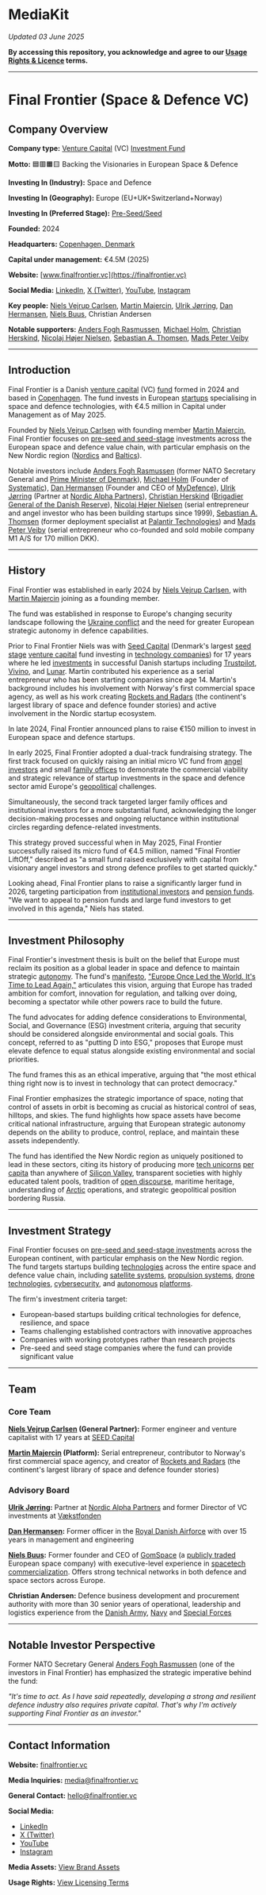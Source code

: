 # MediaKit

*Updated 03 June 2025*

**By accessing this repository, you acknowledge and agree to our [Usage Rights & Licence](LICENSE.md) terms.**

---
# Final Frontier (Space & Defence VC)

## Company Overview

**Company type:** [Venture Capital](https://en.wikipedia.org/wiki/Venture_capital) (VC) [Investment Fund](https://en.wikipedia.org/wiki/Investment_fund)

**Motto:** 🟦🟥🟧🟨 Backing the Visionaries in European Space & Defence

**Investing In (Industry):** Space and Defence

**Investing In (Geography):** Europe (EU+UK+Switzerland+Norway)

**Investing In (Preferred Stage):** [Pre-Seed/Seed](https://en.wikipedia.org/wiki/Venture_round)

**Founded:** 2024

**Headquarters:** [Copenhagen, Denmark](https://en.wikipedia.org/wiki/Copenhagen,_Denmark)

**Capital under management:** €4.5M (2025)

**Website:** [www.finalfrontier.vc](https://finalfrontier.vc)

**Social Media:** [LinkedIn](https://www.linkedin.com/company/finalfrontiervc/), [X (Twitter)](https://x.com/ffrontier_vc), [YouTube](https://www.youtube.com/channel/UCHvXTktEe7sBTQ5AieLq4QA), [Instagram](https://www.instagram.com/finalfrontiervc/)

**Key people:** [Niels Vejrup Carlsen](https://www.linkedin.com/in/nielsvejrupcarlsen/), [Martin Majercin](https://www.linkedin.com/in/monsfrost/), [Ulrik Jørring](https://www.linkedin.com/in/ulrik-j%C3%B8rring-08559/), [Dan Hermansen](https://www.linkedin.com/in/dan-d-s-hermansen-7a16643/), [Niels Buus](https://www.linkedin.com/in/nielsbuus/), Christian Andersen

**Notable supporters:** [Anders Fogh Rasmussen](https://en.wikipedia.org/wiki/Anders_Fogh_Rasmussen), [Michael Holm](https://www.linkedin.com/in/michael-holm-3495283/), [Christian Herskind](https://www.linkedin.com/in/christian-herskind-3891172/), [Nicolaj Højer Nielsen](https://www.linkedin.com/in/nicolajnielsen/), [Sebastian A. Thomsen](https://www.linkedin.com/in/sebastian-a-thomsen/), [Mads Peter Veiby](https://www.linkedin.com/in/mads-peter-veiby/)

---

## Introduction

Final Frontier is a Danish [venture capital](https://en.wikipedia.org/wiki/Venture_capital) (VC) [fund](https://en.wikipedia.org/wiki/Investment_fund) formed in 2024 and based in [Copenhagen](https://en.wikipedia.org/wiki/Copenhagen). The fund invests in European [startups](https://en.wikipedia.org/wiki/Startup_company) specialising in space and defence technologies, with €4.5 million in Capital under Management as of May 2025.

Founded by [Niels Vejrup Carlsen](https://www.linkedin.com/in/nielsvejrupcarlsen/) with founding member [Martin Majercin](https://www.linkedin.com/in/monsfrost/), Final Frontier focuses on [pre-seed and seed-stage](https://en.wikipedia.org/wiki/Venture_round) investments across the European space and defence value chain, with particular emphasis on the New Nordic region ([Nordics](https://en.wikipedia.org/wiki/Nordic_countries) and [Baltics](https://en.wikipedia.org/wiki/Baltic_states)).

Notable investors include [Anders Fogh Rasmussen](https://en.wikipedia.org/wiki/Anders_Fogh_Rasmussen) (former NATO Secretary General and [Prime Minister of Denmark](https://en.wikipedia.org/wiki/Prime_Minister_of_Denmark)), [Michael Holm](https://www.linkedin.com/in/michael-holm-3495283/) (Founder of [Systematic](https://systematic.com/)), [Dan Hermansen](https://www.linkedin.com/in/dan-d-s-hermansen-7a16643/) (Founder and CEO of [MyDefence](https://mydefence.com/)), [Ulrik Jørring](https://www.linkedin.com/in/ulrik-j%C3%B8rring-08559/) (Partner at [Nordic Alpha Partners](https://www.nordicalpha.com/)), [Christian Herskind](https://www.linkedin.com/in/christian-herskind-3891172/) ([Brigadier General of the Danish Reserve](https://en.wikipedia.org/wiki/Brigadier_general)), [Nicolaj Højer Nielsen](https://www.linkedin.com/in/nicolajnielsen/) (serial entrepreneur and angel investor who has been building startups since 1999), [Sebastian A. Thomsen](https://www.linkedin.com/in/sebastian-a-thomsen/) (former deployment specialist at [Palantir Technologies](https://en.wikipedia.org/wiki/Palantir_Technologies)) and [Mads Peter Veiby](https://www.linkedin.com/in/mads-peter-veiby/) (serial entrepreneur who co-founded and sold mobile company M1 A/S for 170 million DKK).

---

## History

Final Frontier was established in early 2024 by [Niels Vejrup Carlsen](https://www.linkedin.com/in/nielsvejrupcarlsen/), with [Martin Majercin](https://www.linkedin.com/in/monsfrost/) joining as a founding member.

The fund was established in response to Europe's changing security landscape following the [Ukraine conflict](https://en.wikipedia.org/wiki/Russian_invasion_of_Ukraine) and the need for greater European strategic autonomy in defence capabilities.

Prior to Final Frontier Niels was with [Seed Capital](https://www.seedcapital.dk/) (Denmark's largest [seed stage](https://en.wikipedia.org/wiki/Venture_round) [venture capital](https://en.wikipedia.org/wiki/Venture_capital) fund investing in [technology companies](https://en.wikipedia.org/wiki/Technology_company)) for 17 years where he led [investments](https://en.wikipedia.org/wiki/Investment) in successful Danish startups including [Trustpilot](https://en.wikipedia.org/wiki/Trustpilot), [Vivino](https://en.wikipedia.org/wiki/Vivino), and [Lunar](https://www.lunar.app/). Martin contributed his experience as a serial entrepreneur who has been starting companies since age 14. Martin's background includes his involvement with Norway's first commercial space agency, as well as his work creating [Rockets and Radars](https://finalfrontier.vc/rocketsandradars) (the continent's largest library of space and defence founder stories) and active involvement in the Nordic startup ecosystem.

In late 2024, Final Frontier announced plans to raise €150 million to invest in European space and defence startups.

In early 2025, Final Frontier adopted a dual-track fundraising strategy. The first track focused on quickly raising an initial micro VC fund from [angel investors](https://en.wikipedia.org/wiki/Angel_investor) and small [family offices](https://en.wikipedia.org/wiki/Family_office) to demonstrate the commercial viability and strategic relevance of startup investments in the space and defence sector amid Europe's [geopolitical](https://en.wikipedia.org/wiki/Geopolitics) challenges.

Simultaneously, the second track targeted larger family offices and institutional investors for a more substantial fund, acknowledging the longer decision-making processes and ongoing reluctance within institutional circles regarding defence-related investments.

This strategy proved successful when in May 2025, Final Frontier successfully raised its micro fund of €4.5 million, named "Final Frontier LiftOff," described as "a small fund raised exclusively with capital from visionary angel investors and strong defence profiles to get started quickly."

Looking ahead, Final Frontier plans to raise a significantly larger fund in 2026, targeting participation from [institutional investors](https://en.wikipedia.org/wiki/Institutional_investor) and [pension funds](https://en.wikipedia.org/wiki/Pension_fund). "We want to appeal to pension funds and large fund investors to get involved in this agenda," Niels has stated.

---

## Investment Philosophy

Final Frontier's investment thesis is built on the belief that Europe must reclaim its position as a global leader in space and defence to maintain strategic [autonomy](https://en.wikipedia.org/wiki/Autonomy). The fund's [manifesto](https://finalfrontier.vc/manifesto), ["Europe Once Led the World. It's Time to Lead Again,"](https://finalfrontier.vc/manifesto) articulates this vision, arguing that Europe has traded ambition for comfort, innovation for regulation, and talking over doing, becoming a spectator while other powers race to build the future.

The fund advocates for adding defence considerations to Environmental, Social, and Governance (ESG) investment criteria, arguing that security should be considered alongside environmental and social goals. This concept, referred to as "putting D into ESG," proposes that Europe must elevate defence to equal status alongside existing environmental and social priorities.

The fund frames this as an ethical imperative, arguing that "the most ethical thing right now is to invest in technology that can protect democracy."

Final Frontier emphasizes the strategic importance of space, noting that control of assets in orbit is becoming as crucial as historical control of seas, hilltops, and skies. The fund highlights how space assets have become critical national infrastructure, arguing that European strategic autonomy depends on the ability to produce, control, replace, and maintain these assets independently.

The fund has identified the New Nordic region as uniquely positioned to lead in these sectors, citing its history of producing more [tech unicorns](https://en.wikipedia.org/wiki/Unicorn_(finance)) [per capita](https://en.wikipedia.org/wiki/Per_capita) than anywhere of [Silicon Valley](https://en.wikipedia.org/wiki/Silicon_Valley), transparent societies with highly educated talent pools, tradition of [open discourse](https://en.wikipedia.org/wiki/Open_discourse), maritime heritage, understanding of [Arctic](https://en.wikipedia.org/wiki/Arctic) operations, and strategic geopolitical position bordering Russia.

---

## Investment Strategy

Final Frontier focuses on [pre-seed and seed-stage investments](https://en.wikipedia.org/wiki/Venture_round) across the European continent, with particular emphasis on the New Nordic region. The fund targets startups building [technologies](https://en.wikipedia.org/wiki/Technology) across the entire space and defence value chain, including [satellite systems](https://en.wikipedia.org/wiki/Satellite), [propulsion systems](https://en.wikipedia.org/wiki/Propulsion), [drone technologies](https://en.wikipedia.org/wiki/Unmanned_aerial_vehicle), [cybersecurity](https://en.wikipedia.org/wiki/Computer_security), and [autonomous](https://en.wikipedia.org/wiki/Autonomy) [platforms](https://en.wikipedia.org/wiki/Computing_platform).

The firm's investment criteria target:

- European-based startups building critical technologies for defence, resilience, and space
- Teams challenging established contractors with innovative approaches
- Companies with working prototypes rather than research projects
- Pre-seed and seed stage companies where the fund can provide significant value

---

## Team

### Core Team

**[Niels Vejrup Carlsen](https://www.linkedin.com/in/nielsvejrupcarlsen/) (General Partner):** Former engineer and venture capitalist with 17 years at [SEED Capital](https://www.seedcapital.dk/)

**[Martin Majercin](https://www.linkedin.com/in/monsfrost/) (Platform):** Serial entrepreneur, contributor to Norway's first commercial space agency, and creator of [Rockets and Radars](https://finalfrontier.vc/rocketsandradars) (the continent's largest library of space and defence founder stories)

### Advisory Board

**[Ulrik Jørring](https://www.linkedin.com/in/ulrik-j%C3%B8rring-08559/):** Partner at [Nordic Alpha Partners](https://www.nordicalpha.com/) and former Director of VC investments at [Vækstfonden](https://en.wikipedia.org/wiki/The_Danish_Growth_Fund)

**[Dan Hermansen](https://www.linkedin.com/in/dan-d-s-hermansen-7a16643/):** Former officer in the [Royal Danish Airforce](https://en.wikipedia.org/wiki/Royal_Danish_Air_Force) with over 15 years in management and engineering

**[Niels Buus](https://www.linkedin.com/in/nielsbuus/):** Former founder and CEO of [GomSpace](https://en.wikipedia.org/wiki/GomSpace) (a [publicly traded](https://en.wikipedia.org/wiki/Public_company) European space company) with executive-level experience in [spacetech](https://en.wikipedia.org/wiki/Space_technology) [commercialization](https://en.wikipedia.org/wiki/Commercialization). Offers strong technical networks in both defence and space sectors across Europe.

**Christian Andersen:** Defence business development and procurement authority with more than 30 senior years of operational, leadership and logistics experience from the [Danish Army](https://en.wikipedia.org/wiki/Royal_Danish_Army), [Navy](https://en.wikipedia.org/wiki/Royal_Danish_Navy) and [Special Forces](https://en.wikipedia.org/wiki/Special_forces)

---

## Notable Investor Perspective

Former NATO Secretary General [Anders Fogh Rasmussen](https://en.wikipedia.org/wiki/Anders_Fogh_Rasmussen) (one of the investors in Final Frontier) has emphasized the strategic imperative behind the fund: 

*"It's time to act. As I have said repeatedly, developing a strong and resilient defence industry also requires private capital. That's why I'm actively supporting Final Frontier as an investor."*

---

## Contact Information

**Website:** [finalfrontier.vc](https://finalfrontier.vc)

**Media Inquiries:** [media@finalfrontier.vc](mailto:media@finalfrontier.vc)

**General Contact:** [hello@finalfrontier.vc](mailto:hello@finalfrontier.vc)

**Social Media:**
- [LinkedIn](https://www.linkedin.com/company/finalfrontiervc/)
- [X (Twitter)](https://x.com/ffrontier_vc)
- [YouTube](https://www.youtube.com/channel/UCHvXTktEe7sBTQ5AieLq4QA)
- [Instagram](https://www.instagram.com/finalfrontiervc/)

**Media Assets:** [View Brand Assets](assets/)

**Usage Rights:** [View Licensing Terms](LICENSE.md)
